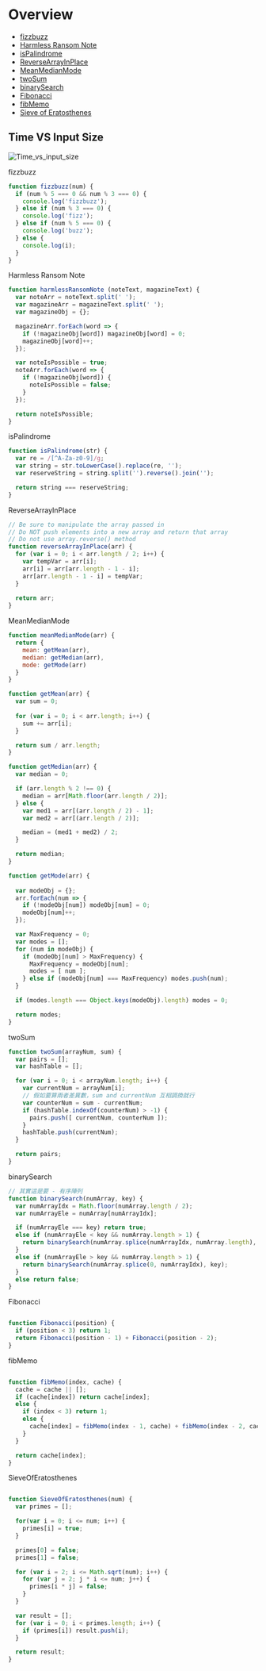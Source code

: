 [O_nonation_img]: https://github.com/Shenglian/WORK_TIP/blob/master/imgs/O_notation.png

# Overview

* [fizzbuzz](#fizzbuzz)
* [Harmless Ransom Note](#HarmlessRansomNote)
* [isPalindrome](#isPalindrome)
* [ReverseArrayInPlace](#ReverseArrayInPlace)
* [MeanMedianMode](#MeanMedianMode)
* [twoSum](#twoSum)
* [binarySearch](#binarySearch)
* [Fibonacci](#Fibonacci)
* [fibMemo](#fibMemo)
* [Sieve of Eratosthenes](#SieveOfEratosthenes)

## Time VS Input Size
![Time_vs_input_size][O_nonation_img]

<a name="fizzbuzz" id="fizzbuzz">fizzbuzz</a>

```js
function fizzbuzz(num) {
  if (num % 5 === 0 && num % 3 === 0) {
    console.log('fizzbuzz');
  } else if (num % 3 === 0) {
    console.log('fizz');
  } else if (num % 5 === 0) {
    console.log('buzz');
  } else {
    console.log(i);
  }
}
```

<a name="HarmlessRansomNote" id="HarmlessRansomNote">Harmless Ransom Note</a>

```js
function harmlessRansomNote (noteText, magazineText) {
  var noteArr = noteText.split(' ');
  var magazineArr = magazineText.split(' ');
  var magazineObj = {};

  magazineArr.forEach(word => {
    if (!magazineObj[word]) magazineObj[word] = 0;
    magazineObj[word]++;
  });

  var noteIsPossible = true;
  noteArr.forEach(word => {
    if (!magazineObj[word]) {
      noteIsPossible = false;
    }
  });

  return noteIsPossible;
}
```

<a name="isPalindrome" id="isPalindrome">isPalindrome</a>


```js
function isPalindrome(str) {
  var re = /[^A-Za-z0-9]/g;
  var string = str.toLowerCase().replace(re, '');
  var reserveString = string.split('').reverse().join('');

  return string === reserveString;
}
```

<a name="ReverseArrayInPlace" id="ReverseArrayInPlace">ReverseArrayInPlace</a>

```js
// Be sure to manipulate the array passed in
// Do NOT push elements into a new array and return that array
// Do not use array.reverse() method
function reverseArrayInPlace(arr) {
  for (var i = 0; i < arr.length / 2; i++) {
    var tempVar = arr[i];
    arr[i] = arr[arr.length - 1 - i];
    arr[arr.length - 1 - i] = tempVar;
  }
  
  return arr;
}
```

<a name="MeanMedianMode" id="MeanMedianMode">MeanMedianMode</a>

```js
function meanMedianMode(arr) {
  return {
    mean: getMean(arr),
    median: getMedian(arr),
    mode: getMode(arr)
  }
}

function getMean(arr) {
  var sum = 0;
  
  for (var i = 0; i < arr.length; i++) {
    sum += arr[i];
  }

  return sum / arr.length;
}

function getMedian(arr) {
  var median = 0;

  if (arr.length % 2 !== 0) {
    median = arr[Math.floor(arr.length / 2)];
  } else {
    var med1 = arr[(arr.length / 2) - 1];
    var med2 = arr[(arr.length / 2)];

    median = (med1 + med2) / 2;
  }

  return median;
}

function getMode(arr) {
  
  var modeObj = {};
  arr.forEach(num => {
    if (!modeObj[num]) modeObj[num] = 0;
    modeObj[num]++;
  });

  var MaxFrequency = 0;
  var modes = [];
  for (num in modeObj) {
    if (modeObj[num] > MaxFrequency) {
      MaxFrequency = modeObj[num];
      modes = [ num ];
    } else if (modeObj[num] === MaxFrequency) modes.push(num);
  }

  if (modes.length === Object.keys(modeObj).length) modes = 0;

  return modes;
}
```

<a name="twoSum" id="twoSum">twoSum</a>

```js
function twoSum(arrayNum, sum) {
  var pairs = [];
  var hashTable = [];

  for (var i = 0; i < arrayNum.length; i++) {
    var currentNum = arrayNum[i];
    // 假如要算兩者差異數，sum and currentNum 互相調換就行
    var counterNum = sum - currentNum;
    if (hashTable.indexOf(counterNum) > -1) {
      pairs.push([ currentNum, counterNum ]);
    }
    hashTable.push(currentNum);
  }

  return pairs;
}
```

<a name="binarySearch" id="binarySearch">binarySearch</a>

```js
// 其實這是要 - 有序陣列
function binarySearch(numArray, key) {
  var numArrayIdx = Math.floor(numArray.length / 2);
  var numArrayEle = numArray[numArrayIdx];

  if (numArrayEle === key) return true;
  else if (numArrayEle < key && numArray.length > 1) {
    return binarySearch(numArray.splice(numArrayIdx, numArray.length), key);
  }
  else if (numArrayEle > key && numArray.length > 1) {
    return binarySearch(numArray.splice(0, numArrayIdx), key);
  }
  else return false;
}

```

<a name="Fibonacci" id="Fibonacci">Fibonacci</a>

```js

function Fibonacci(position) {
  if (position < 3) return 1;
  return Fibonacci(position - 1) + Fibonacci(position - 2);
}

```

<a name="fibMemo" id="fibMemo">fibMemo</a>

```js

function fibMemo(index, cache) {
  cache = cache || [];
  if (cache[index]) return cache[index];
  else {
    if (index < 3) return 1;
    else {
      cache[index] = fibMemo(index - 1, cache) + fibMemo(index - 2, cache);
    }
  }

  return cache[index];
}

```

<a name="SieveOfEratosthenes" id="SieveOfEratosthenes">SieveOfEratosthenes</a>

```js

function SieveOfEratosthenes(num) {
  var primes = [];

  for(var i = 0; i <= num; i++) {
    primes[i] = true;
  }

  primes[0] = false;
  primes[1] = false;

  for (var i = 2; i <= Math.sqrt(num); i++) {
    for (var j = 2; j * i <= num; j++) {
      primes[i * j] = false;
    }
  }

  var result = [];
  for (var i = 0; i < primes.length; i++) {
    if (primes[i]) result.push(i);
  }

  return result;
}


```